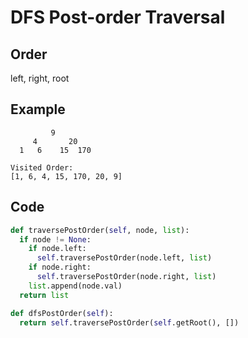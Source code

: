 # DFS Post-order Traversal
## Order
left, right, root

## Example
```
         9
     4       20
  1   6    15  170

Visited Order:
[1, 6, 4, 15, 170, 20, 9]
```

## Code
```Python
def traversePostOrder(self, node, list):
  if node != None: 
    if node.left:
      self.traversePostOrder(node.left, list)
    if node.right:
      self.traversePostOrder(node.right, list)
    list.append(node.val)
  return list

def dfsPostOrder(self):
  return self.traversePostOrder(self.getRoot(), [])
```
